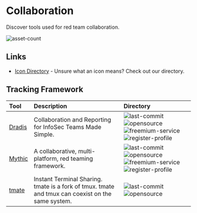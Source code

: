 # Collaboration

Discover tools used for red team collaboration.

![asset-count](https://img.shields.io/badge/Tools%20%26%20Resources%20Available-3-3c85d4?style=for-the-badge)

## Links <!-- {docsify-ignore} -->

- [Icon Directory](../ICONS.md) - Unsure what an icon means? Check out our directory.

## Tracking Framework

| Tool | Description | Directory |
| :--- | :--- | :--- |
| [Dradis](https://github.com/dradis/dradis-ce) | Collaboration and Reporting for InfoSec Teams Made Simple. | ![last-commit](https://img.shields.io/github/last-commit/dradis/dradis-ce?color=3c85d4&style=flat-square) ![opensource](https://raw.githubusercontent.com/InfosecHouse/InfosecHouse/main/docs/icons/opensource.png) ![freemium-service](https://raw.githubusercontent.com/InfosecHouse/InfosecHouse/main/docs/icons/freemium-service.png) ![register-profile](https://raw.githubusercontent.com/InfosecHouse/InfosecHouse/main/docs/icons/register-profile.png) |
| [Mythic](https://github.com/its-a-feature/Mythic) | A collaborative, multi-platform, red teaming framework. | ![last-commit](https://img.shields.io/github/last-commit/its-a-feature/Mythic?color=3c85d4&style=flat-square) ![opensource](https://raw.githubusercontent.com/InfosecHouse/InfosecHouse/main/docs/icons/opensource.png) ![freemium-service](https://raw.githubusercontent.com/InfosecHouse/InfosecHouse/main/docs/icons/freemium-service.png) ![register-profile](https://raw.githubusercontent.com/InfosecHouse/InfosecHouse/main/docs/icons/register-profile.png) |
| [tmate](https://github.com/tmate-io/tmate) | Instant Terminal Sharing. tmate is a fork of tmux. tmate and tmux can coexist on the same system. | ![last-commit](https://img.shields.io/github/last-commit/tmate-io/tmate?color=3c85d4&style=flat-square) ![opensource](https://raw.githubusercontent.com/InfosecHouse/InfosecHouse/main/docs/icons/opensource.png) |